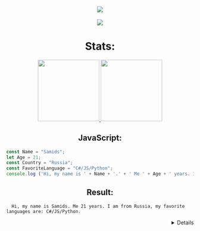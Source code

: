 <h1 align="center">
  <a href="https://git.io/typing-svg">
    <img src="https://readme-typing-svg.herokuapp.com/?lines=Hello,+guest+my+profile!;My+name+is+samids.;Welcome+to+my+profile!&center=true&size=27">
  </a>
</h1>

<p align="center">
  <a href="https://github.com/ryo-ma/github-profile-trophy">
    <img src="https://github-profile-trophy.vercel.app/?username=samids&theme=monokai&column=8&no-frame=true&no-bg=true">
  </a>
</p>

<h3>  

<h1 align="center">Stats: </h1>

<p align="center">
  <a href="https://github.com/anuraghazra/github-readme-stats">
    <img src="https://github-readme-stats.vercel.app/api?username=samids&show_icons=true&bg_color=0d1117&text_color=FFF&border_color=444" height="165">
    <img src="https://github-readme-stats.vercel.app/api/top-langs/?username=samids&show_icons=true&bg_color=0d1117&text_color=FFF&border_color=444" height="165">
  </a>
</p>
  
<h2 align="center">JavaScript: </h2>
  
  ```javascript
const Name = "Samids";
let Age = 21;
const Country = "Russia";
const FavoriteLanguage = "C#/JS/Python";
console.log ('Hi, my name is ' + Name + '.' + ' Me ' + Age + ' years. I am from ' + Country + ', my favorite languages are: ' + FavoriteLanguage + '.')
  
```
  <h2 align="center">Result: </h2>
  
```console
  Hi, my name is Samids. Me 21 years. I am from Russia, my favorite languages are: C#/JS/Python.
```
  
<details align="right">By samids</details>
  
